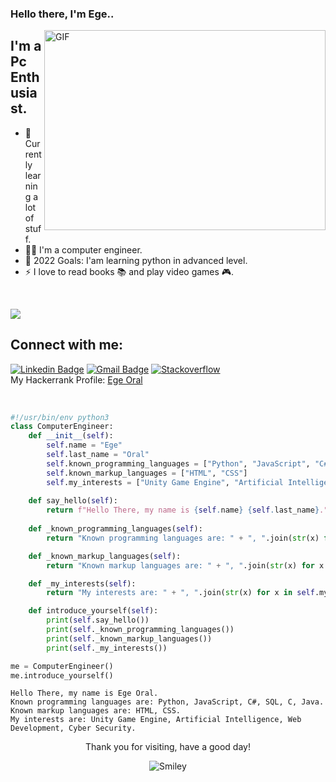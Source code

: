 ### Hello there, I'm Ege..
<img align="right" alt="GIF" src="https://github.com/abhisheknaiidu/abhisheknaiidu/blob/master/code.gif?raw=true" width="450" height="320"/>


## I'm a Pc Enthusiast.

- 🌱 Currently learning a lot of stuff.
- 👨‍💻 I'm a computer engineer.
- 🎯 2022 Goals: I'am learning python in advanced level.
- ⚡ I love to read books 📚 and play video games 🎮.
<br />

![](https://komarev.com/ghpvc/?username=ege-oral)
## Connect with me:

[![Linkedin Badge](https://img.shields.io/badge/-Ege%20Oral-blue?style=social&logo=Linkedin&logoColor=blue&link=https://www.linkedin.com/in/ege-oral-00b514196/)](https://www.linkedin.com/in/ege-oral-00b514196/) 
[![Gmail Badge](https://img.shields.io/badge/-egeoral@gmail.com-c14438?style=social&logo=Gmail&logoColor=red&link=mailto:egeoral@gmail.com)](mailto:egeoral@gmail.com) 
[![Stackoverflow](https://img.shields.io/badge/-EgeO-c14438?style=social&logo=StackOverflow&logoColor=red&link=https://stackoverflow.com/users/13588467/egeo)](https://stackoverflow.com/users/13588467/egeo) 
<br />
My Hackerrank Profile: <a href="https://www.hackerrank.com/egeoral"> Ege Oral </a>

<br />

```python
#!/usr/bin/env python3
class ComputerEngineer:
    def __init__(self):
        self.name = "Ege"
        self.last_name = "Oral"
        self.known_programming_languages = ["Python", "JavaScript", "C#", "SQL", "C", "Java"]
        self.known_markup_languages = ["HTML", "CSS"]
        self.my_interests = ["Unity Game Engine", "Artificial Intelligence", "Web Development", "Cyber Security"]
        
    def say_hello(self):
        return f"Hello There, my name is {self.name} {self.last_name}."
    
    def _known_programming_languages(self):
        return "Known programming languages are: " + ", ".join(str(x) for x in self.known_programming_languages) + "."

    def _known_markup_languages(self):
        return "Known markup languages are: " + ", ".join(str(x) for x in self.known_markup_languages) + "."

    def _my_interests(self):
        return "My interests are: " + ", ".join(str(x) for x in self.my_interests) + "."

    def introduce_yourself(self):
        print(self.say_hello())
        print(self._known_programming_languages())
        print(self._known_markup_languages())
        print(self._my_interests())

me = ComputerEngineer()
me.introduce_yourself()
```
```
Hello There, my name is Ege Oral.
Known programming languages are: Python, JavaScript, C#, SQL, C, Java.
Known markup languages are: HTML, CSS.
My interests are: Unity Game Engine, Artificial Intelligence, Web Development, Cyber Security.
```
<div align="center">
<p>Thank you for visiting, have a good day!</p>
<div>
<img src="https://github.com/fnky/fnky/raw/fnky/img/smile.gif" alt="Smiley" align="center">
</div>
